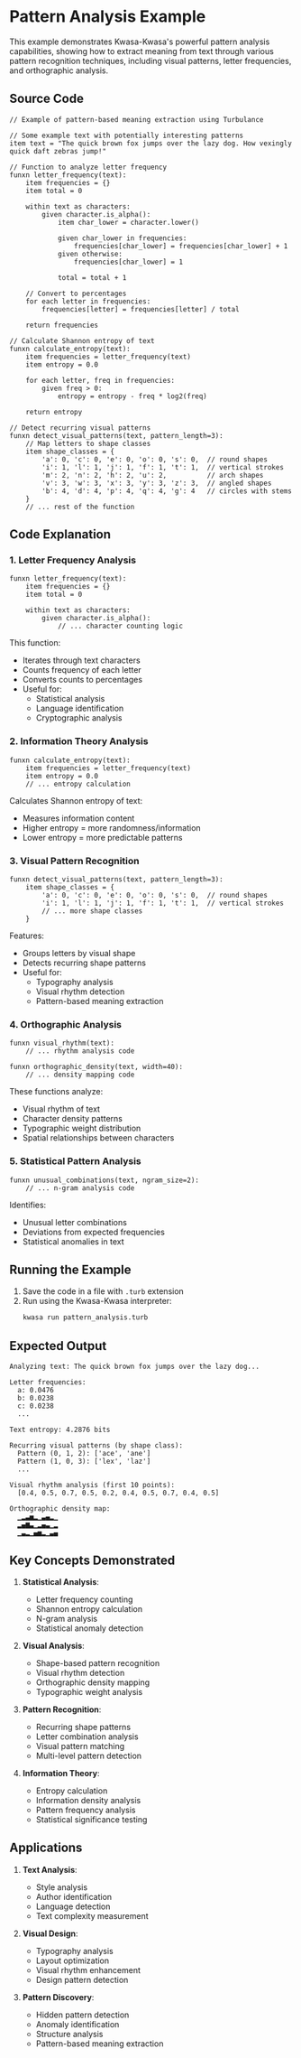 # Pattern Analysis Example

This example demonstrates Kwasa-Kwasa's powerful pattern analysis capabilities, showing how to extract meaning from text through various pattern recognition techniques, including visual patterns, letter frequencies, and orthographic analysis.

## Source Code

```turbulance
// Example of pattern-based meaning extraction using Turbulance

// Some example text with potentially interesting patterns
item text = "The quick brown fox jumps over the lazy dog. How vexingly quick daft zebras jump!"

// Function to analyze letter frequency
funxn letter_frequency(text):
    item frequencies = {}
    item total = 0
    
    within text as characters:
        given character.is_alpha():
            item char_lower = character.lower()
            
            given char_lower in frequencies:
                frequencies[char_lower] = frequencies[char_lower] + 1
            given otherwise:
                frequencies[char_lower] = 1
                
            total = total + 1
    
    // Convert to percentages
    for each letter in frequencies:
        frequencies[letter] = frequencies[letter] / total
    
    return frequencies

// Calculate Shannon entropy of text
funxn calculate_entropy(text):
    item frequencies = letter_frequency(text)
    item entropy = 0.0
    
    for each letter, freq in frequencies:
        given freq > 0:
            entropy = entropy - freq * log2(freq)
    
    return entropy

// Detect recurring visual patterns
funxn detect_visual_patterns(text, pattern_length=3):
    // Map letters to shape classes
    item shape_classes = {
        'a': 0, 'c': 0, 'e': 0, 'o': 0, 's': 0,  // round shapes
        'i': 1, 'l': 1, 'j': 1, 'f': 1, 't': 1,  // vertical strokes
        'm': 2, 'n': 2, 'h': 2, 'u': 2,          // arch shapes
        'v': 3, 'w': 3, 'x': 3, 'y': 3, 'z': 3,  // angled shapes
        'b': 4, 'd': 4, 'p': 4, 'q': 4, 'g': 4   // circles with stems
    }
    // ... rest of the function
```

## Code Explanation

### 1. Letter Frequency Analysis

```turbulance
funxn letter_frequency(text):
    item frequencies = {}
    item total = 0
    
    within text as characters:
        given character.is_alpha():
            // ... character counting logic
```

This function:
- Iterates through text characters
- Counts frequency of each letter
- Converts counts to percentages
- Useful for:
  - Statistical analysis
  - Language identification
  - Cryptographic analysis

### 2. Information Theory Analysis

```turbulance
funxn calculate_entropy(text):
    item frequencies = letter_frequency(text)
    item entropy = 0.0
    // ... entropy calculation
```

Calculates Shannon entropy of text:
- Measures information content
- Higher entropy = more randomness/information
- Lower entropy = more predictable patterns

### 3. Visual Pattern Recognition

```turbulance
funxn detect_visual_patterns(text, pattern_length=3):
    item shape_classes = {
        'a': 0, 'c': 0, 'e': 0, 'o': 0, 's': 0,  // round shapes
        'i': 1, 'l': 1, 'j': 1, 'f': 1, 't': 1,  // vertical strokes
        // ... more shape classes
    }
```

Features:
- Groups letters by visual shape
- Detects recurring shape patterns
- Useful for:
  - Typography analysis
  - Visual rhythm detection
  - Pattern-based meaning extraction

### 4. Orthographic Analysis

```turbulance
funxn visual_rhythm(text):
    // ... rhythm analysis code

funxn orthographic_density(text, width=40):
    // ... density mapping code
```

These functions analyze:
- Visual rhythm of text
- Character density patterns
- Typographic weight distribution
- Spatial relationships between characters

### 5. Statistical Pattern Analysis

```turbulance
funxn unusual_combinations(text, ngram_size=2):
    // ... n-gram analysis code
```

Identifies:
- Unusual letter combinations
- Deviations from expected frequencies
- Statistical anomalies in text

## Running the Example

1. Save the code in a file with `.turb` extension
2. Run using the Kwasa-Kwasa interpreter:
   ```bash
   kwasa run pattern_analysis.turb
   ```

## Expected Output

```
Analyzing text: The quick brown fox jumps over the lazy dog...

Letter frequencies:
  a: 0.0476
  b: 0.0238
  c: 0.0238
  ...

Text entropy: 4.2876 bits

Recurring visual patterns (by shape class):
  Pattern (0, 1, 2): ['ace', 'ane']
  Pattern (1, 0, 3): ['lex', 'laz']
  ...

Visual rhythm analysis (first 10 points):
  [0.4, 0.5, 0.7, 0.5, 0.2, 0.4, 0.5, 0.7, 0.4, 0.5]

Orthographic density map:
  ▁▂▃▅▂▁▃▄▂▁
  ▂▄▆▃▁▂▄▃▁▂
  ▁▃▂▁▄▅▂▁▃▄
```

## Key Concepts Demonstrated

1. **Statistical Analysis**:
   - Letter frequency counting
   - Shannon entropy calculation
   - N-gram analysis
   - Statistical anomaly detection

2. **Visual Analysis**:
   - Shape-based pattern recognition
   - Visual rhythm detection
   - Orthographic density mapping
   - Typographic weight analysis

3. **Pattern Recognition**:
   - Recurring shape patterns
   - Letter combination analysis
   - Visual pattern matching
   - Multi-level pattern detection

4. **Information Theory**:
   - Entropy calculation
   - Information density analysis
   - Pattern frequency analysis
   - Statistical significance testing

## Applications

1. **Text Analysis**:
   - Style analysis
   - Author identification
   - Language detection
   - Text complexity measurement

2. **Visual Design**:
   - Typography analysis
   - Layout optimization
   - Visual rhythm enhancement
   - Design pattern detection

3. **Pattern Discovery**:
   - Hidden pattern detection
   - Anomaly identification
   - Structure analysis
   - Pattern-based meaning extraction 
